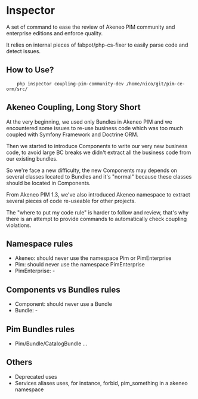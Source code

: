 Inspector
=========

A set of command to ease the review of Akeneo PIM community and enterprise editions and enforce quality. 

It relies on internal pieces of fabpot/php-cs-fixer to easily parse code and detect issues.

How to Use?
-----------

```
    php inspector coupling-pim-community-dev /home/nico/git/pim-ce-orm/src/
```

Akeneo Coupling, Long Story Short
---------------------------------

At the very beginning, we used only Bundles in Akeneo PIM and we encountered some issues to re-use business code which was too much coupled with Symfony Framework and Doctrine ORM.

Then we started to introduce Components to write our very new business code, to avoid large BC breaks we didn't extract all the business code from our existing bundles.

So we're face a new difficulty, the new Components may depends on several classes located to Bundles and it's "normal" because these classes should be located in Components.

From Akeneo PIM 1.3, we've also introduced Akeneo namespace to extract several pieces of code re-useable for other projects.

The "where to put my code rule" is harder to follow and review, that's why there is an attempt to provide commands to automatically check coupling violations.

Namespace rules
---------------

 - Akeneo: should never use the namespace Pim or PimEnterprise
 - Pim: should never use the namespace PimEnterprise
 - PimEnterprise: -

Components vs Bundles rules
---------------------------

 - Component: should never use a Bundle
 - Bundle: -

Pim Bundles rules
-----------------

 - Pim/Bundle/CatalogBundle ...

Others
------

 - Deprecated uses
 - Services aliases uses, for instance, forbid, pim_something in a akeneo namespace
